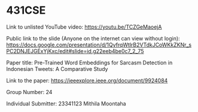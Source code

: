 # 431CSE
Link to unlisted YouTube video:
https://youtu.be/TCZGeMaoejA

Public link to the slide (Anyone on the internet can view without login):
https://docs.google.com/presentation/d/1QyfrqWtlrB2VTdkJCoWKkZKNr_sPC2DNJEJGExYjKxc/edit#slide=id.g22eeb4be0c7_2_75 

Paper title:
Pre-Trained Word Embeddings for Sarcasm Detection in Indonesian Tweets: A Comparative Study

Link to the paper:
https://ieeexplore.ieee.org/document/9924084

Group Number:
24

Individual Submitter:
23341123 Mithila Moontaha


